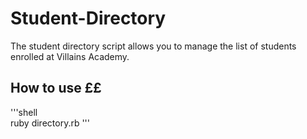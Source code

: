 # Student-Directory #

The student directory script allows you to manage the list of students enrolled
at Villains Academy.  

## How to use ££

'''shell  
ruby directory.rb
'''
